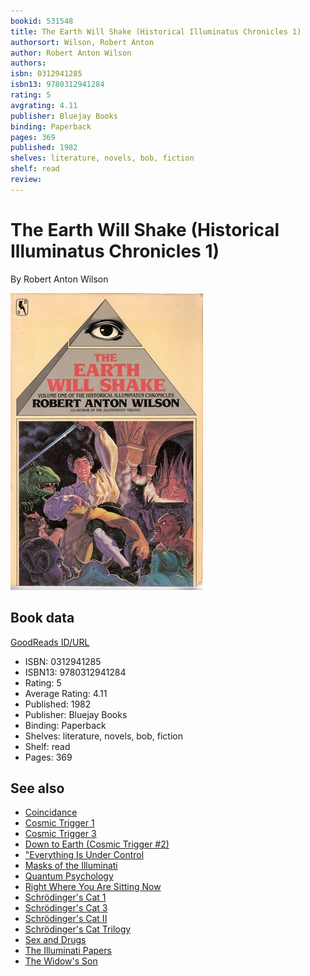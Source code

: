 ```yaml
---
bookid: 531548
title: The Earth Will Shake (Historical Illuminatus Chronicles 1)
authorsort: Wilson, Robert Anton
author: Robert Anton Wilson
authors: 
isbn: 0312941285
isbn13: 9780312941284
rating: 5
avgrating: 4.11
publisher: Bluejay Books
binding: Paperback
pages: 369
published: 1982
shelves: literature, novels, bob, fiction
shelf: read
review: 
---
```


# The Earth Will Shake (Historical Illuminatus Chronicles 1)

By Robert Anton Wilson

![](../../assets/bookcovers/1245178851l/531548.jpg)

## Book data

[GoodReads ID/URL](https://www.goodreads.com/book/show/531548)

- ISBN: 0312941285
- ISBN13: 9780312941284
- Rating: 5
- Average Rating: 4.11
- Published: 1982
- Publisher: Bluejay Books
- Binding: Paperback
- Shelves: literature, novels, bob, fiction
- Shelf: read
- Pages: 369


## See also

- [Coincidance](Coincidance-_A_Head_Test.md)
- [Cosmic Trigger 1](Cosmic_Trigger_1-_Final_Secret_of_the_Illuminati.md)
- [Cosmic Trigger 3](Cosmic_Trigger_3-_My_Life_After_Death.md)
- [Down to Earth (Cosmic Trigger #2)](Down_to_Earth_Cosmic_Trigger_2.md)
- ["Everything Is Under Control](Everything_Is_Under_Control-_Conspiracies__Cults_and_Cover-ups.md)
- [Masks of the Illuminati](Masks_of_the_Illuminati.md)
- [Quantum Psychology](Quantum_Psychology-_How_Brain_Software_Programs_You_and_Your_World.md)
- [Right Where You Are Sitting Now](Right_Where_You_Are_Sitting_Now.md)
- [Schrödinger's Cat 1](Schrödingers_Cat_1-_The_Universe_Next_Door.md)
- [Schrödinger's Cat 3](Schrödingers_Cat_3-_The_Homing_Pigeons.md)
- [Schrödinger's Cat II](Schrödingers_Cat_II-_The_Trick_Top_Hat.md)
- [Schrödinger's Cat Trilogy](Schrödingers_Cat_Trilogy.md)
- [Sex and Drugs](Sex_and_Drugs-_A_Journey_Beyond_Limits.md)
- [The Illuminati Papers](The_Illuminati_Papers.md)
- [The Widow's Son](The_Widows_Son.md)
